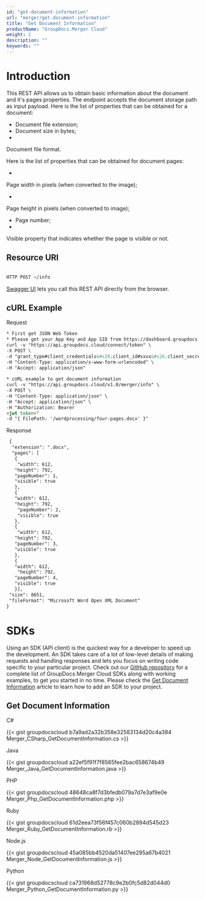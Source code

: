 ```yaml
---
id: "get-document-information"
url: "merger/get-document-information"
title: "Get Document Information"
productName: "GroupDocs.Merger Cloud"
weight: 2
description: ""
keywords: ""
---
```







# Introduction #

This REST API allows us to obtain basic information about the document and it's pages properties. The endpoint accepts the document storage path as input payload.
Here is the list of properties that can be obtained for a document:

* Document file extension;
* Document size in bytes;
* 
Document file format.


Here is the list of properties that can be obtained for document pages:

* 
Page width in pixels (when converted to the image);

* 
Page height in pixels (when converted to image);

* Page number;
* 
Visible property that indicates whether the page is visible or not.


## Resource URI ##

```html 

HTTP POST ~/info

 ```

[Swagger UI](https://apireference.groupdocs.cloud/merger/#/Info/GetInfo) lets you call this REST API directly from the browser.  

## cURL Example ##



 


 Request

```html 
* First get JSON Web Token
* Please get your App Key and App SID from https://dashboard.groupdocs.cloud/#/apps. Kindly place App Key in "client_secret" and App SID in "client_id" argument.
curl -v "https://api.groupdocs.cloud/connect/token" \
-X POST \
-d "grant_type#client_credentials&#x26;client_id#xxxx&#x26;client_secret#xxxx" \
-H "Content-Type: application/x-www-form-urlencoded" \
-H "Accept: application/json"
 
* cURL example to get document information
curl -v "https://api.groupdocs.cloud/v1.0/merger/info" \
-X POST \
-H "Content-Type: application/json" \
-H "Accept: application/json" \
-H "Authorization: Bearer 
<jwt token>"
-d "{ FilePath: '/wordprocessing/four-pages.docx' }"


 ```


 Response

```html 
 {
  "extension": ".docx",
  "pages": [
   {
    "width": 612,
   "height": 792,
   "pageNumber": 1,
   "visible": true
   },
   {
   "width": 612,
   "height": 792,
    "pageNumber": 2,
    "visible": true
   },
   {
    "width": 612,
   "height": 792,
   "pageNumber": 3,
   "visible": true
   },
   {
   "width": 612,
    "height": 792,
   "pageNumber": 4,
   "visible": true
   }],
 "size": 8651,
 "fileFormat": "Microsoft Word Open XML Document"
}
 ```





# SDKs #

Using an SDK (API client) is the quickest way for a developer to speed up the development. An SDK takes care of a lot of low-level details of making requests and handling responses and lets you focus on writing code specific to your particular project. Check out our [GitHub repository](https://github.com/groupdocs-merger-cloud) for a complete list of GroupDocs.Merger Cloud SDKs along with working examples, to get you started in no time. Please check the [Get Document Information](https://apireference.groupdocs.cloud/merger/#/Info/GetInfo) article to learn how to add an SDK to your project.


## Get Document Information ##


 C#

{{< gist groupdocscloud b7a9ad2a32b358e32583134d20c4a384 Merger_CSharp_GetDocumentInformation.cs >}}




 Java

{{< gist groupdocscloud a22ef5f91f7f8565fee2bac658674b49 Merger_Java_GetDocumentInformation.java >}}




 PHP

{{< gist groupdocscloud 48648ca8f7d3bfedb079a7d7e3af9e0e Merger_Php_GetDocumentInformation.php >}}




 Ruby

{{< gist groupdocscloud 61d2eea73f56f457c060b2894d545d23 Merger_Ruby_GetDocumentInformation.rb >}}




 Node.js

{{< gist groupdocscloud 45a085bb4520da51407ee295a67b4021 Merger_Node_GetDocumentInformation.js >}}




 Python

{{< gist groupdocscloud ca731968d52778c9e2b0fc5d82d044d0 Merger_Python_GetDocumentInformation.py >}}





